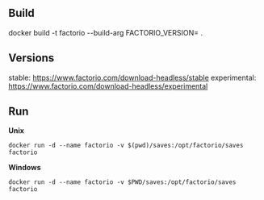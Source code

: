 Build
-----
docker build -t factorio --build-arg FACTORIO_VERSION=<version> .

Versions
--------
stable: https://www.factorio.com/download-headless/stable
experimental: https://www.factorio.com/download-headless/experimental

Run
---
**Unix**
```
docker run -d --name factorio -v $(pwd)/saves:/opt/factorio/saves factorio
```

**Windows**
```
docker run -d --name factorio -v $PWD/saves:/opt/factorio/saves factorio
```
